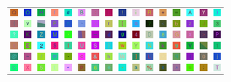 <table>
<tr>
<td><img src="51.gif"></td>
<td><img src="4F.gif"></td>
<td><img src="48.gif"></td>
<td><img src="66.gif"></td>
<td><img src="23.gif"></td>
<td><img src="42.gif"></td>
<td><img src="3A.gif"></td>
<td><img src="7C.gif"></td>
<td><img src="21.gif"></td>
<td><img src="69.gif"></td>
<td><img src="52.gif"></td>
<td><img src="2B.gif"></td>
<td><img src="3D.gif"></td>
<td><img src="41.gif"></td>
<td><img src="79.gif"></td>
<td><img src="29.gif"></td>
</tr>
<tr>
<td><img src="7B.gif"></td>
<td><img src="76.gif"></td>
<td><img src="gr2.gif"></td>
<td><img src="46.gif"></td>
<td><img src="6E.gif"></td>
<td><img src="60.gif"></td>
<td><img src="2E.gif"></td>
<td><img src="72.gif"></td>
<td><img src="5B.gif"></td>
<td><img src="6F.gif"></td>
<td><img src="37.gif"></td>
<td><img src="3C.gif"></td>
<td><img src="62.gif"></td>
<td><img src="7A.gif"></td>
<td><img src="4A.gif"></td>
<td><img src="33.gif"></td>
</tr>
<tr>
<td><img src="3F.gif"></td>
<td><img src="4B.gif"></td>
<td><img src="5A.gif"></td>
<td><img src="4D.gif"></td>
<td><img src="2C.gif"></td>
<td><img src="gr1.gif"></td>
<td><img src="5F.gif"></td>
<td><img src="64.gif"></td>
<td><img src="67.gif"></td>
<td><img src="34.gif"></td>
<td><img src="44.gif"></td>
<td><img src="38.gif"></td>
<td><img src="47.gif"></td>
<td><img src="78.gif"></td>
<td><img src="3E.gif"></td>
<td><img src="50.gif"></td>
</tr>
<tr>
<td><img src="74.gif"></td>
<td><img src="45.gif"></td>
<td><img src="32.gif"></td>
<td><img src="24.gif"></td>
<td><img src="49.gif"></td>
<td><img src="55.gif"></td>
<td><img src="53.gif"></td>
<td><img src="7D.gif"></td>
<td><img src="77.gif"></td>
<td><img src="59.gif"></td>
<td><img src="4E.gif"></td>
<td><img src="6B.gif"></td>
<td><img src="39.gif"></td>
<td><img src="56.gif"></td>
<td><img src="gr3.gif"></td>
<td><img src="31.gif"></td>
</tr>
<tr>
<td><img src="40.gif"></td>
<td><img src="7E.gif"></td>
<td><img src="2F.gif"></td>
<td><img src="6D.gif"></td>
<td><img src="2D.gif"></td>
<td><img src="63.gif"></td>
<td><img src="26.gif"></td>
<td><img src="68.gif"></td>
<td><img src="57.gif"></td>
<td><img src="5D.gif"></td>
<td><img src="4C.gif"></td>
<td><img src="27.gif"></td>
<td><img src="71.gif"></td>
<td><img src="6C.gif"></td>
<td><img src="30.gif"></td>
<td><img src="6A.gif"></td>
</tr>
<tr>
<td><img src="43.gif"></td>
<td><img src="58.gif"></td>
<td><img src="35.gif"></td>
<td><img src="28.gif"></td>
<td><img src="22.gif"></td>
<td><img src="70.gif"></td>
<td><img src="36.gif"></td>
<td><img src="65.gif"></td>
<td><img src="2A.gif"></td>
<td><img src="61.gif"></td>
<td><img src="25.gif"></td>
<td><img src="73.gif"></td>
<td><img src="5E.gif"></td>
<td><img src="75.gif"></td>
<td><img src="3B.gif"></td>
<td><img src="54.gif"></td>
</tr>
</table>
